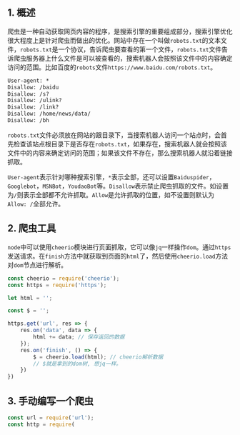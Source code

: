 ## 1. 概述

爬虫是一种自动获取网页内容的程序，是搜索引擎的重要组成部分，搜索引擎优化很大程度上是针对爬虫而做出的优化。网站中存在一个叫做```robots.txt```的文本文件，```robots.txt```是一个协议，告诉爬虫要查看的第一个文件，```robots.txt```文件告诉爬虫服务器上什么文件是可以被查看的，搜索机器人会按照该文件中的内容确定访问的范围。比如百度的```robots```文件```https://www.baidu.com/robots.txt```。

```txt
User-agent: *
Disallow: /baidu
Disallow: /s?
Disallow: /ulink?
Disallow: /link?
Disallow: /home/news/data/
Disallow: /bh
```

```robots.txt```文件必须放在网站的跟目录下，当搜索机器人访问一个站点时，会首先检查该站点根目录下是否存在```robots.txt```，如果存在，搜索机器人就会按照该文件中的内容来确定访问的范围；如果该文件不存在，那么搜索机器人就沿着链接抓取。

```User-agent```表示针对哪种搜索引擎，```*```表示全部，还可以设置```Baiduspider```，```Googlebot```，```MSNBot```，```YoudaoBot```等。```Disallow```表示禁止爬虫抓取的文件。如设置为```/```则表示全部都不允许抓取。```Allow```是允许抓取的位置，如不设置则默认为```Allow: /```全部允许。

## 2. 爬虫工具

```node```中可以使用```cheerio```模块进行页面抓取，它可以像```jq```一样操作```dom```。通过```https```发送请求。在```finish```方法中就获取到页面的```html```了，然后使用```cheerio.load```方法对```dom```节点进行解析。

```js
const cheerio = require('cheerio');
const https = require('https');

let html = '';

const $ = '';

https.get('url', res => {
    res.on('data', data => {
        html += data; // 保存返回的数据
    });
    res.on('finish', () => {
        $ = cheerio.load(html); // cheerio解析数据
        // $就是拿到的dom树, 想jq一样。
    })
})
```

## 3. 手动编写一个爬虫

```js
const url = require('url');
const http = require(